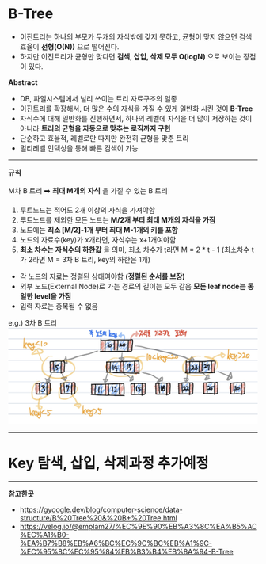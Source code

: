 # B-Tree
  - 이진트리는 하나의 부모가 두개의 자식밖에 갖지 못하고, 균형이 맞지 않으면 검색 효율이 **선형(O(N))** 으로 떨어진다.
  - 하지만 이진트리가 균형만 맞다면 **검색, 삽입, 삭제 모두 O(logN)** 으로 보이는 장점이 있다.

**Abstract**
  - DB, 파일시스템에서 널리 쓰이는 트리 자료구조의 일종
  - 이진트리를 확장해서, 더 많은 수의 자식을 가질 수 있게 일반화 시킨 것이 **B-Tree**
  - 자식수에 대해 일반화를 진행하면서, 하나의 레벨에 자식을 더 많이 저장하는 것이 아니라 **트리의 균형을 자동으로 맞추는 로직까지 구현**
  - 단순하고 효율적, 레벨로만 따지만 완전히 균형을 맞춘 트리
  - 멀티레벨 인덱싱을 통해 빠른 검색이 가능

---
**규칙**  
<br/>
M차 B 트리 ➡️ **최대 M개의 자식** 을 가질 수 있는 B 트리
  1. 루트노드는 적어도 2개 이상의 자식을 가져야함
  2. 루트노드를 제외한 모든 노드는 **M/2개 부터 최대 M개의 자식을 가짐**
  3. 노드에는 **최소 [M/2]-1개 부터 최대 M-1개의 키를 포함**
  4. 노드의 자료수(key)가 x개라면, 자식수는 x+1개여야함
  5. **최소 차수는 자식수의 하한값** 을 의미, 최소 차수가 t라면 M = 2 * t - 1 (최소차수 t가 2라면 M = 3차 B 트리, key의 하한은 1개)

  - 각 노드의 자료는 정렬된 상태여야함 **(정렬된 순서를 보장)**
  - 외부 노드(External Node)로 가는 경로의 길이는 모두 같음 **모든 leaf node는 동일한 level을 가짐**
  - 입력 자료는 중복될 수 없음  

e.g.) 3차 B 트리  
<img width="700" src="./images/Btree.jpg">

---
# Key 탐색, 삽입, 삭제과정 추가예정

---
**참고한곳**
  - https://gyoogle.dev/blog/computer-science/data-structure/B%20Tree%20&%20B+%20Tree.html
  - https://velog.io/@emplam27/%EC%9E%90%EB%A3%8C%EA%B5%AC%EC%A1%B0-%EA%B7%B8%EB%A6%BC%EC%9C%BC%EB%A1%9C-%EC%95%8C%EC%95%84%EB%B3%B4%EB%8A%94-B-Tree
